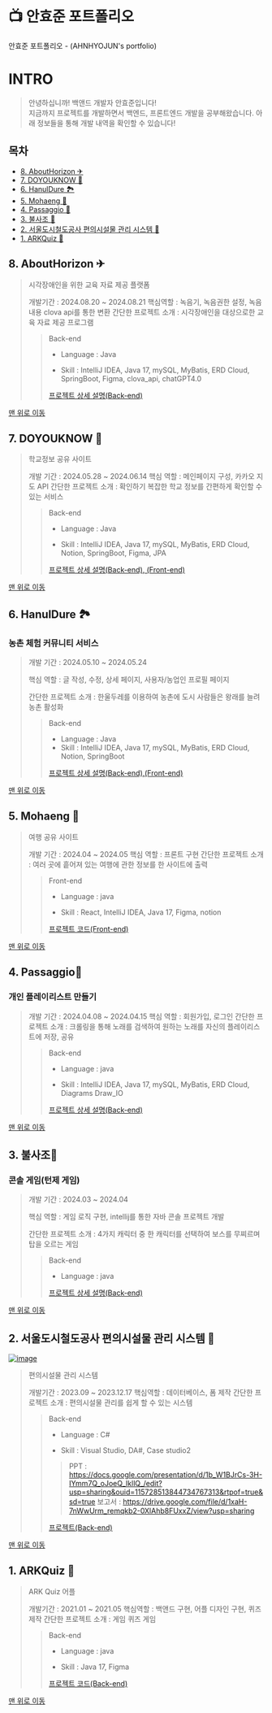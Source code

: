 # 📺 안효준 포트폴리오
안효준 포트폴리오 - (AHNHYOJUN's portfolio)

# INTRO
> 안녕하십니까! 백앤드 개발자 안효준입니다! <br>
> 지금까지 프로젝트를 개발하면서 백엔드, 프론트엔드 개발을 공부해왔습니다.
> 아래 정보들을 통해 개발 내역을 확인할 수 있습니다!

## 목차
- [8. AboutHorizon ✈](#abouthorizon)
- [7. DOYOUKNOW 🛴](#doyouknow)
- [6. HanulDure 🏞](#hanuldure)
- [5. Mohaeng 🛫](#mohaeng)
- [4. Passaggio 🎼](#passaggio)
- [3. 불사조 🧨](#불사조)
- [2. 서울도시철도공사 편의시설물 관리 시스템 🚄](#서울도시철도공사-편의시설물-관리-시스템)
- [1. ARKQuiz 🎃](#arkquiz)

## 8. AboutHorizon ✈
> 시각장애인을 위한 교육 자료 제공 플랫폼
>
> 개발기간 : 2024.08.20 ~ 2024.08.21
> 핵심역할 : 녹음기, 녹음권한 설정, 녹음내용 clova api를 통한 변환
> 간단한 프로젝트 소개 : 시각장애인을 대상으로한 교육 자료 제공 프로그램
>> Back-end
>> 
>> - Language : Java
>> 
>> - Skill : IntelliJ IDEA, Java 17, mySQL, MyBatis, ERD Cloud, SpringBoot, Figma, clova_api, chatGPT4.0
>> 
>> [프로젝트 상세 설명(Back-end)](https://github.com/36Clover/CloverChallenge/blob/main/README.md)

[맨 위로 이동](#목차)

## 7. DOYOUKNOW 🛴
> 학교정보 공유 사이트
>
> 개발 기간 : 2024.05.28 ~ 2024.06.14
> 핵심 역할 : 메인페이지 구성, 카카오 지도 API
> 간단한 프로젝트 소개 : 확인하기 복잡한 학교 정보를 간편하게 확인할 수 있는 서비스
>> Back-end
>> 
>> - Language : Java
>> 
>> - Skill : IntelliJ IDEA, Java 17, mySQL, MyBatis, ERD Cloud, Notion, SpringBoot, Figma, JPA
>>
>> [프로젝트 상세 설명(Back-end), (Front-end)](https://github.com/hyojunahn111/DOYOUKNOW/blob/main/README.md)

[맨 위로 이동](#목차)

## 6. HanulDure 🏞
### 농촌 체험 커뮤니티 서비스
>
> 개발 기간 : 2024.05.10 ~ 2024.05.24
>
> 핵심 역할 : 글 작성, 수정, 상세 페이지, 사용자/농업인 프로필 페이지
>
> 간단한 프로젝트 소개 : 한울두레를 이용하여 농촌에 도시 사람들은 왕래를 늘려 농촌 활성화
>> Back-end
>> 
>> - Language : Java
>> - Skill : IntelliJ IDEA, Java 17, mySQL, MyBatis, ERD Cloud, Notion, SpringBoot
>>
>> [프로젝트 상세 설명(Back-end),(Front-end)](https://github.com/hyojunahn111/HanulDure/blob/main/README.md)

[맨 위로 이동](#목차)

## 5. Mohaeng 🛫
> 여행 공유 사이트
>
> 개발 기간 : 2024.04 ~ 2024.05
> 핵심 역할 : 프론트 구현
> 간단한 프로젝트 소개 : 여러 곳에 흩어져 있는 여행에 관한 정보를 한 사이트에 출력
>> Front-end
>> 
>> - Language : java
>> 
>> - Skill : React, IntelliJ IDEA, Java 17, Figma, notion
>>
>> [프로젝트 코드(Front-end)](https://github.com/hyojunahn111/Mohaeng)

[맨 위로 이동](#목차)

## 4. Passaggio🎼
### 개인 플레이리스트 만들기
>
> 개발 기간 : 2024.04.08 ~ 2024.04.15
> 핵심 역할 : 회원가입, 로그인
> 간단한 프로젝트 소개 : 크롤링을 통해 노래를 검색하여 원하는 노래를 자신의 플레이리스트에 저장, 공유
>> Back-end
>> - Language : java
>> 
>> - Skill : IntelliJ IDEA, Java 17, mySQL, MyBatis, ERD Cloud, Diagrams Draw_IO
>> 
>> [프로젝트 상세 설명(Back-end)](https://github.com/hyojunahn111/passaggio_venture/blob/main/README.md)

[맨 위로 이동](#목차)

## 3. 불사조🧨
### 콘솔 게임(턴제 게임)
>
> 개발 기간 : 2024.03 ~ 2024.04
> 
> 핵심 역할 : 게임 로직 구현, intellij를 통한 자바 콘솔 프로젝트 개발
> 
> 간단한 프로젝트 소개 : 4가지 캐릭터 중 한 캐릭터를 선택하여 보스를 무찌르며 탑을 오르는 게임
> 
>> Back-end
>> - Language : java
>> 
>> [프로젝트 상세 설명(Back-end)](https://github.com/2024-venture-game/start/blob/master/README.md)

[맨 위로 이동](#목차)

## 2. 서울도시철도공사 편의시설물 관리 시스템 🚄
[![image](https://github.com/user-attachments/assets/c2bef9d6-c0d0-4346-bc26-627e06a9e933)](https://docs.google.com/presentation/d/1b_W1BJrCs-3H-IYmm7Q_oJoeQ_IkllQ_/edit?usp=sharing&ouid=115728513844734767313&rtpof=true&sd=true)
>
> 편의시설물 관리 시스템
>
> 개발기간 : 2023.09 ~ 2023.12.17
> 핵심역할 : 데이터베이스, 폼 제작
> 간단한 프로젝트 소개 : 편의시설물 관리를 쉽게 할 수 있는 시스템
>> Back-end
>>
>> - Language : C#
>>
>> - Skill : Visual Studio, DA#, Case studio2
>>
>> > PPT : https://docs.google.com/presentation/d/1b_W1BJrCs-3H-IYmm7Q_oJoeQ_IkllQ_/edit?usp=sharing&ouid=115728513844734767313&rtpof=true&sd=true
>> > 보고서 : https://drive.google.com/file/d/1xaH-7nWwUrm_remqkb2-0XlAhb8FUxxZ/view?usp=sharing
>> 
>> [프로젝트(Back-end)](https://drive.google.com/file/d/1xOvpUb3Sa8YoZU_ZFwkya6BLFQXgqtT_/view?usp=sharing)

[맨 위로 이동](#목차)

## 1. ARKQuiz 🎃
> ARK Quiz 어플
>
> 개발기간 : 2021.01 ~ 2021.05
> 핵심역할 : 백앤드 구현, 어플 디자인 구현, 퀴즈 제작
> 간단한 프로젝트 소개 : 게임 퀴즈 게임
>> Back-end
>>
>> - Language : java
>>
>> - Skill : Java 17, Figma
>>
>> [프로젝트 코드(Back-end)](https://github.com/hyojunahn111/ARKQuiz)

[맨 위로 이동](#목차)
